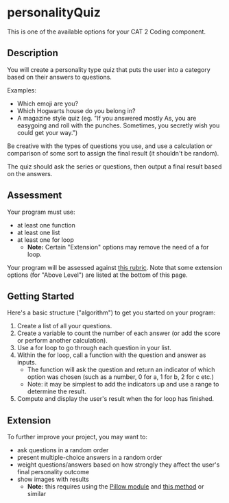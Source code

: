 # personalityQuiz

This is one of the available options for your CAT 2 Coding component.

## Description

You will create a personality type quiz that puts the user into a category based on their answers to questions.

Examples:
- Which emoji are you?
- Which Hogwarts house do you belong in?
- A magazine style quiz (eg. "If you answered mostly As, you are easygoing and roll with the punches. Sometimes, you secretly wish you could get your way.")

Be creative with the types of questions you use, and use a calculation or comparison of some sort to assign the final result (it shouldn't be random).

The quiz should ask the series or questions, then output a final result based on the answers.

## Assessment

Your program must use:

- at least one function
- at least one list
- at least one for loop
    - **Note:** Certain "Extension" options may remove the need of a for loop.

Your program will be assessed against [this rubric](../codingRubric.pdf). Note that some extension options (for "Above Level") are listed at the bottom of this page.

## Getting Started

Here's a basic structure ("algorithm") to get you started on your program:

1. Create a list of all your questions.
2. Create a variable to count the number of each answer (or add the score or perform another calculation).
3. Use a for loop to go through each question in your list.
4. Within the for loop, call a function with the question and answer as inputs.
    - The function will ask the question and return an indicator of which option was chosen (such as a number, 0 for a, 1 for b, 2 for c etc.)
    - Note: it may be simplest to add the indicators up and use a range to determine the result.
5. Compute and display the user's result when the for loop has finished.

## Extension

To further improve your project, you may want to:

- ask questions in a random order
- present multiple-choice answers in a random order
- weight questions/answers based on how strongly they affect the user's final personality outcome
- show images with results
    - **Note:** this requires using the [Pillow module](https://pillow.readthedocs.io/en/3.1.x/installation.html#basic-installation) and [this method](https://stackoverflow.com/a/5333261/4080966) or similar